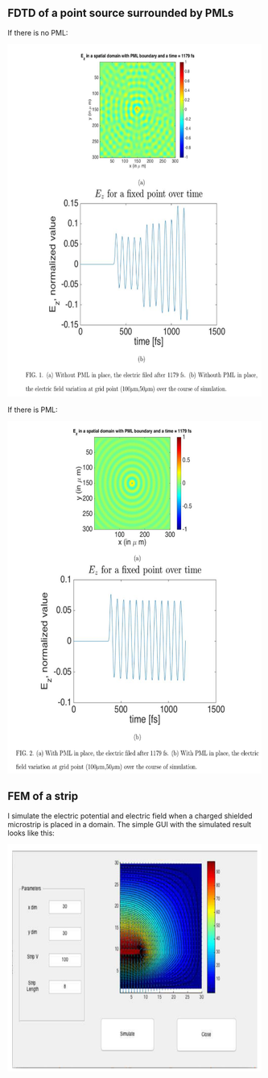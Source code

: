 ## FDTD of a point source surrounded by PMLs
If there is no PML:
<p align="center">
  <img width="600" height="700" src="https://github.com/luoqiaoen/MATLAB-Coursework/blob/master/Numerical%20Electromagnetics/no_pml.png">
</p>
If there is PML:
<p align="center">
  <img width="600" height="700" src="https://github.com/luoqiaoen/MATLAB-Coursework/blob/master/Numerical%20Electromagnetics/pml.png">
</p>

## FEM of a strip
I simulate the electric potential and electric field when a charged shielded microstrip is placed in a domain.
The simple GUI with the simulated result looks like this:
<p align="center">
  <img width="770" height="450" src="https://github.com/luoqiaoen/MATLAB-Coursework/blob/master/Numerical%20Electromagnetics/FEM.png">
</p>
